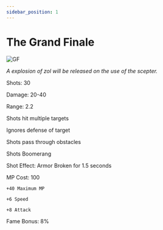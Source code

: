 ```yaml
---
sidebar_position: 1
---
```


# The Grand Finale

![GF](https://vwiki.valorserver.com/api/item/picture/the%20grand%20finale)

<i>A explosion of zol will be released on the use of the scepter.</i>

Shots: 30

Damage: 20-40

Range: 2.2

Shots hit multiple targets

Ignores defense of target

Shots pass through obstacles

Shots Boomerang

Shot Effect: Armor Broken for 1.5 seconds

MP Cost: 100

    +40 Maximum MP

    +6 Speed
    
    +8 Attack

Fame Bonus: 8%
